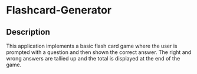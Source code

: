 # Flashcard-Generator

## Description
This application implements a basic flash card game where the user is prompted with a question and then shown the correct answer. The right and wrong answers are tallied up and the total is displayed at the end of the game.
